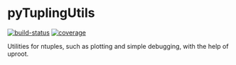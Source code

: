 # pyTuplingUtils

[![build-status](https://travis-ci.com/umd-lhcb/pyTuplingUtils.svg?branch=master)](https://travis-ci.com/github/umd-lhcb/pyTuplingUtils)
[![coverage](https://codecov.io/gh/umd-lhcb/pyTuplingUtils/branch/master/graph/badge.svg)](https://codecov.io/gh/umd-lhcb/pyTuplingUtils)

Utilities for ntuples, such as plotting and simple debugging, with the help of
uproot.
